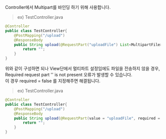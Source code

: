 Controller에서 Multipart를 바인딩 하기 위해 사용합니다. <br/>

> ex) TestController.java
~~~java
@Controller
public class TestController{
    @PostMapping("/upload")
    @ResponseBody
    public String upload(@RequestPart("uploadFile") List<MultipartFile> files ){
        return "";
    }
}
~~~

위와 같이 구성하면 되나 View단에서 멀티파트 설정임에도 파일을 전송하지 않을 경우, <br/>
Required request part '' is not present 오류가 발생할 수 있습니다. <br/>
이 경우 required = false 를 지정해주면 해결됩니다.

> ex) TestController.java
~~~java
@Controller
public class TestController{
    @PostMapping("/upload")
    @ResponseBody
    public String upload(@RequestPart(value = "uploadFile", required = false) List<MultipartFile> files ){
        return "";
    }
}
~~~
